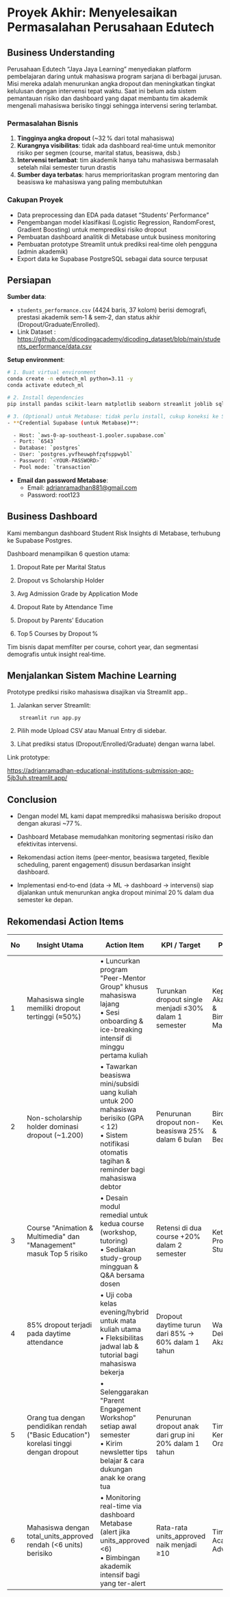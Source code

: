 # Proyek Akhir: Menyelesaikan Permasalahan Perusahaan Edutech

## Business Understanding  
Perusahaan Edutech “Jaya Jaya Learning” menyediakan platform pembelajaran daring untuk mahasiswa program sarjana di berbagai jurusan. Misi mereka adalah menurunkan angka dropout dan meningkatkan tingkat kelulusan dengan intervensi tepat waktu. Saat ini belum ada sistem pemantauan risiko dan dashboard yang dapat membantu tim akademik mengenali mahasiswa berisiko tinggi sehingga intervensi sering terlambat.

### Permasalahan Bisnis  
1. **Tingginya angka dropout** (~32 % dari total mahasiswa)  
2. **Kurangnya visibilitas**: tidak ada dashboard real‑time untuk memonitor risiko per segmen (course, marital status, beasiswa, dsb.)  
3. **Intervensi terlambat**: tim akademik hanya tahu mahasiswa bermasalah setelah nilai semester turun drastis  
4. **Sumber daya terbatas**: harus memprioritaskan program mentoring dan beasiswa ke mahasiswa yang paling membutuhkan  

### Cakupan Proyek  
- Data preprocessing dan EDA pada dataset “Students’ Performance”  
- Pengembangan model klasifikasi (Logistic Regression, RandomForest, Gradient Boosting) untuk memprediksi risiko dropout  
- Pembuatan dashboard analitik di Metabase untuk business monitoring  
- Pembuatan prototype Streamlit untuk prediksi real‑time oleh pengguna (admin akademik)  
- Export data ke Supabase PostgreSQL sebagai data source terpusat  

## Persiapan  

**Sumber data**:  
- `students_performance.csv` (4424 baris, 37 kolom) berisi demografi, prestasi akademik sem‑1 & sem‑2, dan status akhir (Dropout/Graduate/Enrolled).  
- Link Dataset : https://github.com/dicodingacademy/dicoding_dataset/blob/main/students_performance/data.csv

**Setup environment**:  
```bash
# 1. Buat virtual environment
conda create -n edutech_ml python=3.11 -y
conda activate edutech_ml

# 2. Install dependencies
pip install pandas scikit-learn matplotlib seaborn streamlit joblib sqlalchemy psycopg2-binary

# 3. (Optional) untuk Metabase: tidak perlu install, cukup koneksi ke Supabase
- **Credential Supabase (untuk Metabase)**:

  - Host: `aws-0-ap-southeast-1.pooler.supabase.com`
  - Port: `6543`
  - Database: `postgres`
  - User: `postgres.yvfheuwphfzqfsppwybl`
  - Password: `<YOUR-PASSWORD>`
  - Pool mode: `transaction`
```

- **Email dan password Metabase**:
  - Email: adrianramadhan881@gmail.com
  - Password: root123

## Business Dashboard
Kami membangun dashboard Student Risk Insights di Metabase, terhubung ke Supabase Postgres.


Dashboard menampilkan 6 question utama:

1. Dropout Rate per Marital Status

2. Dropout vs Scholarship Holder

3. Avg Admission Grade by Application Mode

4. Dropout Rate by Attendance Time

5. Dropout by Parents’ Education

6. Top 5 Courses by Dropout %

Tim bisnis dapat memfilter per course, cohort year, dan segmentasi demografis untuk insight real‑time.

## Menjalankan Sistem Machine Learning
Prototype prediksi risiko mahasiswa disajikan via Streamlit app..

1. Jalankan server Streamlit:
```
    streamlit run app.py
```
2. Pilih mode Upload CSV atau Manual Entry di sidebar.

3. Lihat prediksi status (Dropout/Enrolled/Graduate) dengan warna label.

Link prototype:

https://adrianramadhan-educational-institutions-submission-app-5jb3uh.streamlit.app/

## Conclusion
- Dengan model ML kami dapat memprediksi mahasiswa berisiko dropout dengan akurasi ~77 %.

- Dashboard Metabase memudahkan monitoring segmentasi risiko dan efektivitas intervensi.

- Rekomendasi action items (peer‑mentor, beasiswa targeted, flexible scheduling, parent engagement) disusun berdasarkan insight dashboard.

- Implementasi end‑to‑end (data → ML → dashboard → intervensi) siap dijalankan untuk menurunkan angka dropout minimal 20 % dalam dua semester ke depan.

## Rekomendasi Action Items

| No | Insight Utama | Action Item | KPI / Target | Pemilik | Waktu Implementasi |
|----|---------------|-------------|--------------|---------|---------------------|
| 1 | Mahasiswa single memiliki dropout tertinggi (≈50%) | • Luncurkan program "Peer-Mentor Group" khusus mahasiswa lajang<br>• Sesi onboarding & ice-breaking intensif di minggu pertama kuliah | Turunkan dropout single menjadi ≤30% dalam 1 semester | Kepala Akademik & Bimbingan Mahasiswa | Semester 1 2025/26 |
| 2 | Non-scholarship holder dominasi dropout (~1.200) | • Tawarkan beasiswa mini/subsidi uang kuliah untuk 200 mahasiswa berisiko (GPA < 12)<br>• Sistem notifikasi otomatis tagihan & reminder bagi mahasiswa debtor | Penurunan dropout non-beasiswa 25% dalam 6 bulan | Biro Keuangan & Beasiswa | Q3 2025 |
| 3 | Course "Animation & Multimedia" dan "Management" masuk Top 5 risiko | • Desain modul remedial untuk kedua course (workshop, tutoring)<br>• Sediakan study-group mingguan & Q&A bersama dosen | Retensi di dua course +20% dalam 2 semester | Ketua Program Studi | Mulai Agustus 2025 |
| 4 | 85% dropout terjadi pada daytime attendance | • Uji coba kelas evening/hybrid untuk mata kuliah utama<br>• Fleksibilitas jadwal lab & tutorial bagi mahasiswa bekerja | Dropout daytime turun dari 85% → 60% dalam 1 tahun | Wakil Dekan Akademik | Semester 2 2025/26 |
| 5 | Orang tua dengan pendidikan rendah ("Basic Education") korelasi tinggi dengan dropout | • Selenggarakan "Parent Engagement Workshop" setiap awal semester<br>• Kirim newsletter tips belajar & cara dukungan anak ke orang tua | Penurunan dropout anak dari grup ini 20% dalam 1 tahun | Tim Kemitraan Orang Tua | Q3 2025 |
| 6 | Mahasiswa dengan total_units_approved rendah (<6 units) berisiko | • Monitoring real-time via dashboard Metabase (alert jika units_approved <6)<br>• Bimbingan akademik intensif bagi yang ter-alert | Rata-rata units_approved naik menjadi ≥10 | Tim Academic Advising | Mulai Juni 2025 |
